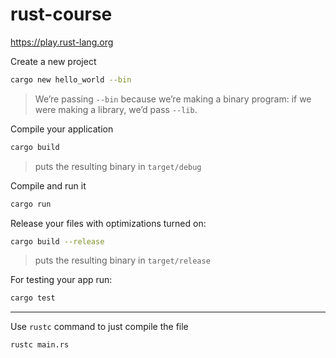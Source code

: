 # rust-course

https://play.rust-lang.org

Create a new project
```bash
cargo new hello_world --bin
```
> We’re passing `--bin` because we’re making a binary program: if we were making a library, we’d pass `--lib`.

Compile your application
```bash
cargo build
```
> puts the resulting binary in `target/debug`

Compile and run it
```bash
cargo run
```

Release your files with optimizations turned on:
```bash
cargo build --release
```
> puts the resulting binary in `target/release`

For testing your app run:
```bash
cargo test
```
---

Use `rustc` command to just compile the file
```bash
rustc main.rs
```
